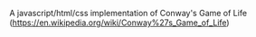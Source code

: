 A javascript/html/css implementation of Conway's Game of Life (https://en.wikipedia.org/wiki/Conway%27s_Game_of_Life)
